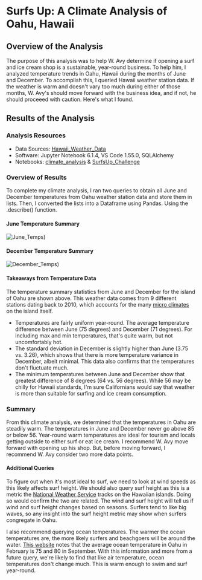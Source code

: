 # Surfs Up: A Climate Analysis of Oahu, Hawaii

## Overview of the Analysis

The purpose of this analysis was to help W. Avy determine if opening a surf and ice cream shop is a sustainable, year-round business. To help him, I analyzed temperature trends in Oahu, Hawaii during the months of June and December. To accomplish this, I queried Hawaii weather station data. If the weather is warm and doesn't vary too much during either of those months, W. Avy's should move forward with the business idea, and if not, he should proceeed with caution. Here's what I found.  

## Results of the Analysis

### Analysis Resources
* Data Sources: [Hawaii_Weather_Data](https://github.com/dwwatson1/surfs_up/blob/main/hawaii.sqlite)
* Software: Jupyter Notebook 6.1.4, VS Code 1.55.0, SQLAlchemy
* Notebooks: [climate_analysis](https://github.com/dwwatson1/surfs_up/blob/main/climate_analysis.ipynb) & [SurfsUp_Challenge](https://github.com/dwwatson1/surfs_up/blob/main/SurfsUp_Challenge.ipynb)
 
### Overview of Results 
To complete my climate analysis, I ran two queries to obtain all June and December temperatures from Oahu weather station data and store them in lists. Then, I converted the lists into a Dataframe using Pandas. Using the .describe() function. 

#### June Temperature Summary
![June_Temps](https://github.com/dwwatson1/surfs_up/blob/main/June_Temps.png=250x250))

#### December Temperature Summary
![December_Temps](https://github.com/dwwatson1/surfs_up/blob/main/December_Temps.png=250x250))

#### Takeaways from Temperature Data
The temperature summary statistics from June and December for the island of Oahu are shown above. This weather data comes from 9 different stations dating back to 2010, which accounts for the many [micro climates](https://www.to-hawaii.com/oahu/weather.php) on the island itself. 

- Temperatures are fairly uniform year-round. The average temperature difference between June (75 degrees) and December (71 degrees). For including max and min temperatures, that's quite warm, but not uncomfortably hot.
- The standard deviation in December is slightly higher than June (3.75 vs. 3.26), which shows that there is more temperature variance in December, albeit minimal. This data also confirms that the temperatures don't fluctuate much.
- The minimum temperatures between June and December show that greatest difference of 8 degrees (64 vs. 56 degrees). While 56 may be chilly for Hawaii standards, I'm sure Californians would say that weather is more than suitable for surfing and ice cream consumption. 

### Summary
From this climate analysis, we determined that the temperatures in Oahu are steadily warm. The temperatures in June and December never go above 85 or below 56. Year-round warm temperatures are ideal for tourism and locals getting outside to either surf or eat ice cream. I recommend W. Avy move forward with opening up his shop. But, before moving forward, I recommend W. Avy consider two more data points.

#### Additional Queries
To figure out when it's most ideal to surf, we need to look at wind speeds as this likely affects surf height. We should also query surf height as this is a metric the [National Weather Service](https://www.weather.gov/hfo/surfreports) tracks on the Hawaiian islands. Doing so would confirm the two are related. The wind and surf height will tell us if wind and surf height changes based on seasons. Surfers tend to like big waves, so any insight into the surf height metric may show when surfers congregate in Oahu.

I also recommend querying ocean temperatures. The warmer the ocean temperatures are, the more likely surfers and beachgoers will be around the water. [This website](https://www.to-hawaii.com/oahu/weather.php) notes that the average ocean temperature in Oahu in February is 75 and 80 in September. With this information and more from a future query, we're likely to find that like air temperature, ocean temperatures don't change much. This is warm enough to swim and surf year-round. 
